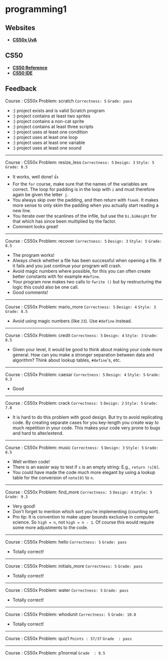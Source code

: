 # programming1

## Websites

* __[CS50x UvA](https://cs50x.mprog.nl)__

## CS50

* __[CS50 Reference](https://reference.cs50.net/)__
* __[CS50 IDE](https://cs50.io/)__

## Feedback

Course : CS50x
Problem: scratch
`Correctness: 5`
`Grade: pass`

- :) project exists and is valid Scratch program
- :) project contains at least two sprites
- :) project contains a non-cat sprite
- :) project contains at least three scripts
- :) project uses at least one condition
- :) project uses at least one loop
- :) project uses at least one variable
- :) project uses at least one sound

------------------------------------------------------------------------------

Course : CS50x
Problem: resize_less
`Correctness: 5`
`Design: 3`
`Style: 5`
`Grade: 8.5`

- It works, well done! 👍
- For the `for` course, make sure that the names of the variables are correct. The loop for padding is in the loop with `i` and must therefore again be given the letter` j`.
- You always skip over the padding, and then return with `fseek`. It makes more sense to only skim the padding when you actually start reading a new line.
- You iterate over the scanlines of the infile, but use the `bi.biHeight` for that which has since been multiplied by the factor.
- Comment looks great!

------------------------------------------------------------------------------

Course : CS50x
Problem: recover
`Correctness: 5`
`Design: 3`
`Style: 5`
`Grade: 8.5`

- The program works!
- Always check whether a file has been successful when opening a file. If it fails and you just continue your program will crash.
- Avoid magic numbers where possible, for this you can often create better constants with for example `#define`.
- Your program now makes two calls to `fwrite ()` but by restructuring the logic this could also be one call.
- Good comments!

------------------------------------------------------------------------------

Course : CS50x
Problem: mario_more
`Correctness: 5`
`Design: 4`
`Style: 3`
`Grade: 8.5`

* Avoid using magic numbers (like `23`). Use `#define` instead.

------------------------------------------------------------------------------

Course : CS50x
Problem: credit
`Correctness: 5`
`Design: 4`
`Style: 3`
`Grade: 8.5`

* Given your level, it would be good to think about making your code more general. How can you make a stronger separation between data and algorithm? Think about lookup tables, `#define`'s, etc.

------------------------------------------------------------------------------

Course : CS50x
Problem: caesar
`Correctness: 5`
`Design: 4`
`Style: 5`
`Grade: 9.3`

* Good

------------------------------------------------------------------------------

Course : CS50x
Problem: crack
`Correctness: 5`
`Design: 2`
`Style: 5`
`Grade: 7.8`

* It is hard to do this problem with good design. But try to avoid replicating code. By creating separate cases for you key-length you create way to much repetition in your code. This makes your code very prone to bugs and hard to alter/extend.

------------------------------------------------------------------------------

Course : CS50x
Problem: music
`Correctness: 5`
`Design: 3`
`Style: 5`
`Grade: 8.5`

* Well written code!
* There is an easier way to test if `s` is an empty string: E.g., `return !s[0]`.
* You could have made the code much more elegant by using a lookup table for the conversion of `note[0]` to `n`.

------------------------------------------------------------------------------

Course : CS50x
Problem: find_more
`Correctness: 5`
`Design: 4`
`Style: 5`
`Grade: 9.3`

* Very good!
* Don't forget to mention which sort you're implementing (counting sort).
* Pro tip: It is convention to make upper bounds exclusive in computer science. So `high = n`, not `high = n - 1`.  Of course this would require some more adjustments to the code.

------------------------------------------------------------------------------

Course : CS50x
Problem: hello
`Correctness: 5`
`Grade: pass`

- Totally correct!

------------------------------------------------------------------------------

Course : CS50x
Problem: initials_more
`Correctness: 5`
`Grade: pass`

- Totally correct!

------------------------------------------------------------------------------

Course : CS50x
Problem: water
`Correctness: 5`
`Grade: pass`

- Totally correct!

------------------------------------------------------------------------------

Course : CS50x
Problem: whodunit
`Correctness: 5`
`Grade: 10.0`

- Totally correct!

------------------------------------------------------------------------------

Course : CS50x
Problem: quiz1
`Points : 37/37`
`Grade  : pass`

------------------------------------------------------------------------------

Course : CS50x
Problem: p1normal
`Grade  : 8.5`
